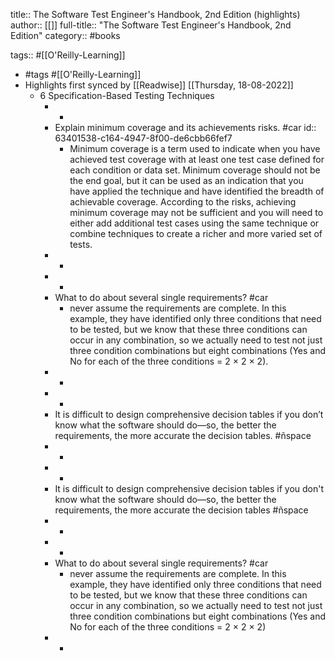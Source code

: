 title:: The Software Test Engineer's Handbook, 2nd Edition (highlights)
author:: [[]]
full-title:: "The Software Test Engineer's Handbook, 2nd Edition"
category:: #books

tags:: #[[O'Reilly-Learning]]

- #tags #[[O'Reilly-Learning]]
- Highlights first synced by [[Readwise]] [[Thursday, 18-08-2022]]
	- 6 Specification-Based Testing Techniques
		- -
		- Explain minimum coverage and its achievements risks. #car
		  id:: 63401538-c164-4947-8f00-de6cbb66fef7
			- Minimum coverage is a term used to indicate when you have achieved test coverage with at least one test case defined for each condition or data set. Minimum coverage should not be the end goal, but it can be used as an indication that you have applied the technique and have identified the breadth of achievable coverage. According to the risks, achieving minimum coverage may not be sufficient and you will need to either add additional test cases using the same technique or combine techniques to create a richer and more varied set of tests.
		- -
		- -
		- What to do about several single requirements? #car
			- never assume the requirements are complete. In this example, they have identified only three conditions that need to be tested, but we know that these three conditions can occur in any combination, so we actually need to test not just three condition combinations but eight combinations (Yes and No for each of the three conditions = 2 × 2 × 2).
		- -
		- -
		- It is difficult to design comprehensive decision tables if you don’t know what the software should do—so, the better the requirements, the more accurate the decision tables. #ñspace
		- -
		- -
		- It is difficult to design comprehensive decision tables if you don't know what the software should do—so, the better the requirements, the more accurate the decision tables #ñspace
		- -
		- -
		- What to do about several single requirements? #car
			- never assume the requirements are complete. In this example, they have identified only three conditions that need to be tested, but we know that these three conditions can occur in any combination, so we actually need to test not just three condition combinations but eight combinations (Yes and No for each of the three conditions = 2 × 2 × 2)
		- -